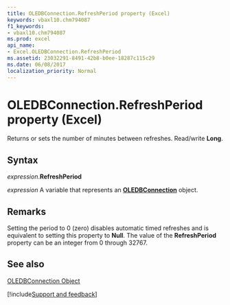 ```yaml
---
title: OLEDBConnection.RefreshPeriod property (Excel)
keywords: vbaxl10.chm794087
f1_keywords:
- vbaxl10.chm794087
ms.prod: excel
api_name:
- Excel.OLEDBConnection.RefreshPeriod
ms.assetid: 23032291-8491-42b8-b0ee-18287c115c29
ms.date: 06/08/2017
localization_priority: Normal
---
```



# OLEDBConnection.RefreshPeriod property (Excel)

Returns or sets the number of minutes between refreshes. Read/write  **Long**.


## Syntax

_expression_.**RefreshPeriod**

_expression_ A variable that represents an **[OLEDBConnection](Excel.OLEDBConnection.md)** object.


## Remarks

Setting the period to 0 (zero) disables automatic timed refreshes and is equivalent to setting this property to  **Null**. The value of the **RefreshPeriod** property can be an integer from 0 through 32767.


## See also


[OLEDBConnection Object](Excel.OLEDBConnection.md)

[!include[Support and feedback](~/includes/feedback-boilerplate.md)]
